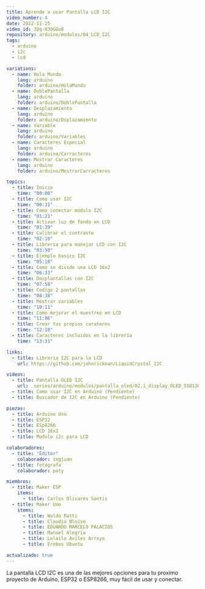 ```yaml
---
title: Aprende a usar Pantalla LCD I2C
video_number: 4
date: 2022-11-25
video_id: 3Qq-H3OGGu8
repository: arduino/modulos/04_LCD_I2C
tags:
  - arduino
  - i2c
  - lcd

variations:
  - name: Hola Mundo
    lang: arduino
    folder: arduino/HolaMundo
  - name: DoblePantalla
    lang: arduino
    folder: arduino/DoblePantalla
  - name: Desplazamiento
    lang: arduino
    folder: arduino/Dsplazamiento
  - name: Variable
    lang: arduino
    folder: arduino/Variables
  - name: Caracteres Especial
    lang: arduino
    folder: arduino/Carracteres
  - name: Mostrar Caracteres 
    lang: arduino
    folder: arduino/MostrarCarracteres

topics:
  - title: Inicio
    time: "00:00"
  - title: Como usar I2C
    time: "00:31"
  - title: Como conectar modulo I2C
    time: "01:21"
  - title: Activar luz de fondo en LCD
    time: "01:39"
  - title: Calibrar el contraste
    time: "02:10"
  - title: Libreria para manejar LCD con I2C
    time: "03:50"
  - title: Ejemplo basico I2C
    time: "05:18"
  - title: Como se divide una LCD 16x2
    time: "06:33"
  - title: Dosplantallas con I2C
    time: "07:58"
  - title: Codigo 2 pantallas
    time: "08:38"
  - title: Mostrar variables
    time: "10:11"
  - title: Como mejorar el muestreo en LCD
    time: "11:06"
  - title: Crear tus propios carateres
    time: "12:10"
  - title: Caracteres incluidos en la librería
    time: "13:31"

links:
  - title: Libreria I2C para la LCD
    url: https://github.com/johnrickman/LiquidCrystal_I2C

videos:
  - title: Pantalla OLED I2C
    url:  series/arduino/modulos/pantalla_oled/02.1_display_OLED_SSD1306
  - title: Como usar I2C en Arduino (Pendiente)
  - title: Buscador de I2C en Arduino (Pendiente)

piezas:
  - title: Arduino Uno
  - title: ESP32
  - title: ESp8266
  - title: LCD 16x2
  - title: Modulo i2c para LCD

colaboradores:
  - title: "Editor"
    colaborador: ingjuan
  - title: fotógrafa
    colaborador: paty

miembros:
  - title: Maker ESP
    items:
      - title: Carlos Olivares Santis
  - title: Maker Uno
    items:
      - title: Waldo Ratti
      - title: Claudio Bloise
      - title: EDUARDO MARCELO PALACIOS
      - title: Manuel Alegría
      - title: Lolailo Aviles Arroyo
      - title: Erebos Ubuntu

actualizado: true
---
```


La pantalla LCD I2C es una de las mejores opciones para tu proximo proyecto de Arduino, ESP32 o ESP8266, muy fácil de usar y conectar.
